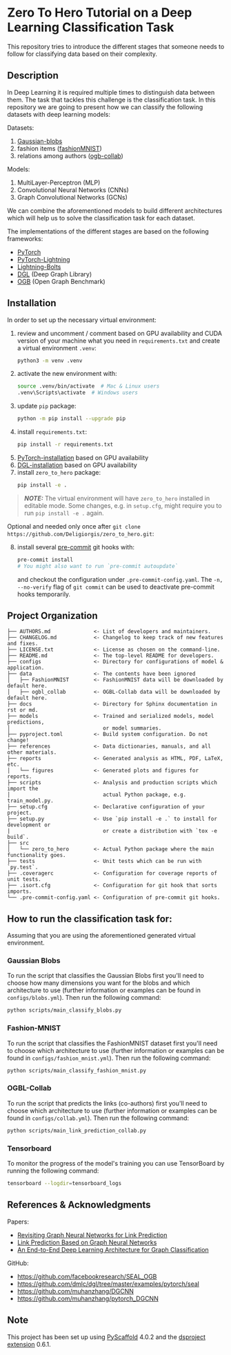 # Zero To Hero Tutorial on a Deep Learning Classification Task

This repository tries to introduce the different stages that someone needs to follow for classifying data based on their
complexity.

## Description

In Deep Learning it is required multiple times to distinguish data between them. The task that tackles this challenge is
the classification task. In this repository we are going to present how we can classify the following datasets with deep
learning models:

Datasets:

1. [Gaussian-blobs]
2. fashion items ([fashionMNIST])
3. relations among authors ([ogb-collab])

Models:

1. MultiLayer-Perceptron (MLP)
2. Convolutional Neural Networks (CNNs)
3. Graph Convolutional Networks (GCNs)

We can combine the aforementioned models to build different architectures which will help us to solve the classification
task for each dataset.

The implementations of the different stages are based on the following frameworks:

- [PyTorch]
- [PyTorch-Lightning]
- [Lightning-Bolts]
- [DGL] (Deep Graph Library)
- [OGB] (Open Graph Benchmark)

## Installation

In order to set up the necessary virtual environment:

1. review and uncomment / comment based on GPU availability and CUDA version of your machine what you need
   in `requirements.txt`
   and create a virtual environment `.venv`:
   ```bash
   python3 -m venv .venv
   ```
2. activate the new environment with:
   ```bash
   source .venv/bin/activate  # Mac & Linux users
   .venv\Scripts\activate  # Windows users
   ```
3. update `pip` package:
   ```bash
   python -m pip install --upgrade pip
   ```
4. install `requirements.txt`:
   ```bash
   pip install -r requirements.txt
   ```
5. [PyTorch-installation] based on GPU availability
6. [DGL-installation] based on GPU availability
7. install `zero_to_hero` package:
   ```bash
   pip install -e .
   ```

> **_NOTE:_**  The virtual environment will have `zero_to_hero` installed in editable mode.
> Some changes, e.g. in `setup.cfg`, might require you to run `pip install -e .` again.

Optional and needed only once after `git clone https://github.com/Deligiorgis/zero_to_hero.git`:

8. install several [pre-commit] git hooks with:
   ```bash
   pre-commit install
   # You might also want to run `pre-commit autoupdate`
   ```
   and checkout the configuration under `.pre-commit-config.yaml`. The `-n, --no-verify` flag of `git commit` can be
   used to deactivate pre-commit hooks temporarily.

## Project Organization

```
├── AUTHORS.md              <- List of developers and maintainers.
├── CHANGELOG.md            <- Changelog to keep track of new features and fixes.
├── LICENSE.txt             <- License as chosen on the command-line.
├── README.md               <- The top-level README for developers.
├── configs                 <- Directory for configurations of model & application.
├── data                    <- The contents have been ignored
│   ├── FashionMNIST        <- FashionMNIST data will be downloaded by default here.
│   ├── ogbl_collab         <- OGBL-Collab data will be downloaded by default here.
├── docs                    <- Directory for Sphinx documentation in rst or md.
├── models                  <- Trained and serialized models, model predictions,
│                              or model summaries.
├── pyproject.toml          <- Build system configuration. Do not change!
├── references              <- Data dictionaries, manuals, and all other materials.
├── reports                 <- Generated analysis as HTML, PDF, LaTeX, etc.
│   └── figures             <- Generated plots and figures for reports.
├── scripts                 <- Analysis and production scripts which import the
│                              actual Python package, e.g. train_model.py.
├── setup.cfg               <- Declarative configuration of your project.
├── setup.py                <- Use `pip install -e .` to install for development or
|                              or create a distribution with `tox -e build`.
├── src
│   └── zero_to_hero        <- Actual Python package where the main functionality goes.
├── tests                   <- Unit tests which can be run with `py.test`.
├── .coveragerc             <- Configuration for coverage reports of unit tests.
├── .isort.cfg              <- Configuration for git hook that sorts imports.
└── .pre-commit-config.yaml <- Configuration of pre-commit git hooks.
```

## How to run the classification task for:

Assuming that you are using the aforementioned generated virtual environment.

### Gaussian Blobs

To run the script that classifies the Gaussian Blobs first you'll need to choose how many dimensions you want for the
blobs and which architecture to use
(further information or examples can be found in
`configs/blobs.yml`). Then run the following command:

```bash
python scripts/main_classify_blobs.py
```

### Fashion-MNIST

To run the script that classifies the FashionMNIST dataset first you'll need to choose which architecture to use
(further information or examples can be found in
`configs/fashion_mnist.yml`). Then run the following command:

```bash
python scripts/main_classify_fashion_mnist.py
```

### OGBL-Collab

To run the script that predicts the links (co-authors)
first you'll need to choose which architecture to use
(further information or examples can be found in
`configs/collab.yml`). Then run the following command:

```bash
python scripts/main_link_prediction_collab.py
```

### Tensorboard

To monitor the progress of the model's training you can use TensorBoard by running the following command:

```bash
tensorboard --logdir=tensorboard_logs
```

## References & Acknowledgments

Papers:

- [Revisiting Graph Neural Networks for Link Prediction]
- [Link Prediction Based on Graph Neural Networks]
- [An End-to-End Deep Learning Architecture for Graph Classification]

GitHub:

- https://github.com/facebookresearch/SEAL_OGB
- https://github.com/dmlc/dgl/tree/master/examples/pytorch/seal
- https://github.com/muhanzhang/DGCNN
- https://github.com/muhanzhang/pytorch_DGCNN

<!-- pyscaffold-notes -->

## Note

This project has been set up using [PyScaffold] 4.0.2 and the [dsproject extension] 0.6.1.

[pre-commit]: https://pre-commit.com/

[Jupyter]: https://jupyter.org/

[nbstripout]: https://github.com/kynan/nbstripout

[Google style]: http://google.github.io/styleguide/pyguide.html#38-comments-and-docstrings

[PyScaffold]: https://pyscaffold.org/

[dsproject extension]: https://github.com/pyscaffold/pyscaffoldext-dsproject

[fashionMNIST]: https://github.com/zalandoresearch/fashion-mnist

[ogb-collab]: https://ogb.stanford.edu/docs/linkprop/#ogbl-collab

[Gaussian-blobs]: https://scikit-learn.org/stable/modules/generated/sklearn.datasets.make_blobs.html

[PyTorch]: https://pytorch.org/

[OGB]: https://ogb.stanford.edu/

[DGL]: https://www.dgl.ai/

[DGL-installation]: https://www.dgl.ai/pages/start.html

[PyTorch-installation]: https://pytorch.org/

[PyTorch-Lightning]: https://www.pytorchlightning.ai/

[Lightning-Bolts]: https://lightning-bolts.readthedocs.io/en/latest/

[Link Prediction Based on Graph Neural Networks]: https://arxiv.org/abs/1802.09691

[Revisiting Graph Neural Networks for Link Prediction]: https://arxiv.org/abs/2010.16103

[An End-to-End Deep Learning Architecture for Graph Classification]: https://www.aaai.org/ocs/index.php/AAAI/AAAI18/paper/viewPaper/17146
